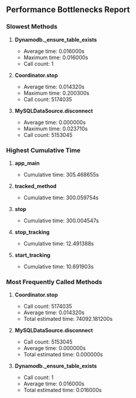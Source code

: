## Performance Bottlenecks Report

### Slowest Methods

1. **Dynamodb._ensure_table_exists**
   - Average time: 0.016000s
   - Maximum time: 0.016000s
   - Call count: 1

2. **Coordinator.stop**
   - Average time: 0.014320s
   - Maximum time: 0.200300s
   - Call count: 5174035

3. **MySQLDataSource.disconnect**
   - Average time: 0.000000s
   - Maximum time: 0.023710s
   - Call count: 5153045

### Highest Cumulative Time

1. **app_main**
   - Cumulative time: 305.468655s

2. **tracked_method**
   - Cumulative time: 300.059754s

3. **stop**
   - Cumulative time: 300.004547s

4. **stop_tracking**
   - Cumulative time: 12.491388s

5. **start_tracking**
   - Cumulative time: 10.691903s

### Most Frequently Called Methods

1. **Coordinator.stop**
   - Call count: 5174035
   - Average time: 0.014320s
   - Total estimated time: 74092.181200s

2. **MySQLDataSource.disconnect**
   - Call count: 5153045
   - Average time: 0.000000s
   - Total estimated time: 0.000000s

3. **Dynamodb._ensure_table_exists**
   - Call count: 1
   - Average time: 0.016000s
   - Total estimated time: 0.016000s

